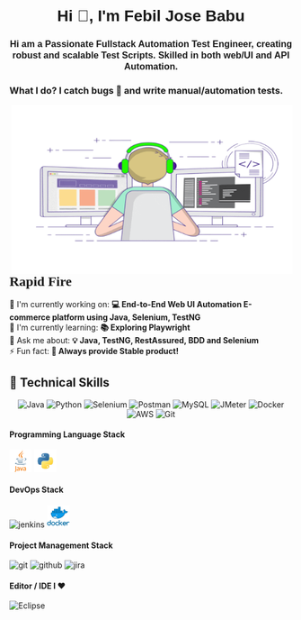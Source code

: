 <!-- Header Section -->
<h1 align="center"><font face="Arial">Hi 👋, I'm Febil Jose Babu</font></h1>
<h3 align="center"><font face="Arial"><a href="https://www.linkedin.com/in/febil-jb-a41078153" target="_blank" rel="noreferrer"></a> Hi am a Passionate Fullstack Automation Test Engineer, creating robust and scalable Test Scripts. Skilled in both web/UI and API Automation.
</font></h3>

<h3><font> What I do? I catch bugs 🐞 and write manual/automation tests.</font></h3>


<!-- GIF -->
<img align="right" height="300" width="500" src="https://raw.githubusercontent.com/mikonoid/mikonoid/main/images/gifs/coder3.gif" />

<!-- Rapid Fire -->
<h3 align="left"><font size="+2" face="Verdana">Rapid Fire</font></h3>
<p align="left">
    💼 I'm currently working on: <strong>💻 End-to-End Web UI Automation E-commerce platform using Java, Selenium, TestNG</strong><br>
    🌱 I'm currently learning: <strong>📚 Exploring Playwright</strong><br>
    💬 Ask me about: <strong>💡 Java, TestNG, RestAssured, BDD and Selenium</strong><br>
    ⚡ Fun fact: <strong>🎢 Always provide Stable product!</strong>
</p>

## 💼 Technical Skills

<p align="center">
  <img src="https://img.shields.io/badge/Java-007396?style=for-the-badge&logo=java&logoColor=white" alt="Java">
  <img src="https://img.shields.io/badge/Python-3776AB?style=for-the-badge&logo=python&logoColor=white" alt="Python">
  <img src="https://img.shields.io/badge/Selenium-43B02A?style=for-the-badge&logo=selenium&logoColor=white" alt="Selenium">
  <img src="https://img.shields.io/badge/Postman-FF6C37?style=for-the-badge&logo=postman&logoColor=white" alt="Postman">
  <img src="https://img.shields.io/badge/MySQL-4479A1?style=for-the-badge&logo=mysql&logoColor=white" alt="MySQL">
  <img src="https://img.shields.io/badge/JMeter-D22128?style=for-the-badge&logo=apache%20jmeter&logoColor=white" alt="JMeter">
  <img src="https://img.shields.io/badge/Docker-2496ED?style=for-the-badge&logo=docker&logoColor=white" alt="Docker">
  <img src="https://img.shields.io/badge/AWS-232F3E?style=for-the-badge&logo=amazon-aws&logoColor=white" alt="AWS">
  <img src="https://img.shields.io/badge/Git-F05032?style=for-the-badge&logo=git&logoColor=white" alt="Git">
</p>


#### Programming Language Stack
<p align="left">  
<img src="https://raw.githubusercontent.com/github/explore/80688e429a7d4ef2fca1e82350fe8e3517d3494d/topics/java/java.png" alt="java" title="java8" width="40" height="40"/> 
<img src="https://raw.githubusercontent.com/github/explore/80688e429a7d4ef2fca1e82350fe8e3517d3494d/topics/python/python.png" alt="python" title="python" width="40" height="40"/> 
</p>

#### DevOps Stack 
<p>
<img src="https://www.vectorlogo.zone/logos/jenkins/jenkins-icon.svg" alt="jenkins" title="jenkins" width="40" height="40"/>  
<img src="https://raw.githubusercontent.com/github/explore/80688e429a7d4ef2fca1e82350fe8e3517d3494d/topics/docker/docker.png" alt="docker" title="docker" width="40" height="40"/>  </p>

#### Project Management Stack
<p align="left"><img src="https://www.vectorlogo.zone/logos/git-scm/git-scm-icon.svg" alt="git" title="git" width="40" height="40"/>  <img src="https://www.vectorlogo.zone/logos/github/github-icon.svg" alt="github" title="github" width="40" height="40"/>  <img src="https://www.vectorlogo.zone/logos/atlassian_jira/atlassian_jira-icon.svg" alt="jira" title="jira" width="40" height="40"/></p>

#### Editor / IDE I ♥
<p align="left"><img src="https://logowik.com/content/uploads/images/eclipse5466.jpg" alt="Eclipse" title="Eclipse" width="40" height="40"/> </p>





